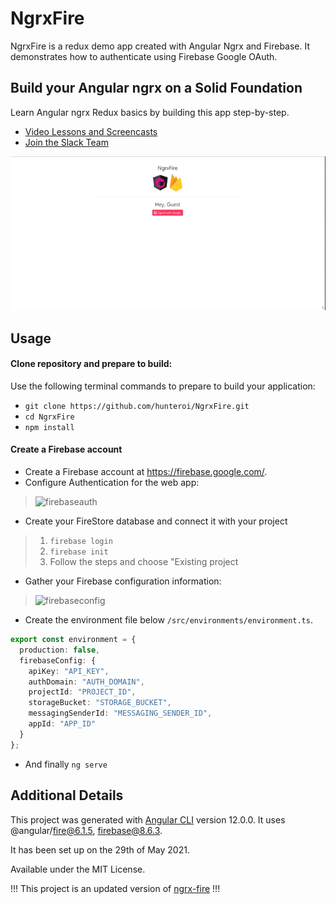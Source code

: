 # NgrxFire

NgrxFire is a redux demo app created with Angular Ngrx and Firebase. It demonstrates how to authenticate using Firebase Google OAuth.

## Build your Angular ngrx on a Solid Foundation

Learn Angular ngrx Redux basics by building this app step-by-step. 

- [Video Lessons and Screencasts](https://angularfirebase.com)
- [Join the Slack Team](https://join.slack.com/angularfirebase/shared_invite/MjA2NTgxMTI0MTk2LTE0OTg4NTQ4MDAtMjhhZDIzMjc0Mg)

![](./src/assets/example.gif)

## Usage

#### Clone repository and prepare to build:

Use the following terminal commands to prepare to build your application:

- `git clone https://github.com/hunteroi/NgrxFire.git`
- `cd NgrxFire`
- `npm install`

#### Create a Firebase account

*  Create a Firebase account at https://firebase.google.com/. 
*  Configure Authentication for the web app:
  >  ![firebaseauth](https://user-images.githubusercontent.com/210413/30171158-b036b8dc-93b6-11e7-9698-b355544d0c00.png)
*  Create your FireStore database and connect it with your project
  > 1. `firebase login`
  > 2. `firebase init`
  > 3. Follow the steps and choose "Existing project
*  Gather your Firebase configuration information:
  >  ![firebaseconfig](https://user-images.githubusercontent.com/210413/30178188-b219c6b4-93cd-11e7-854d-788a2c2d99b1.jpg)
*  Create the environment file below `/src/environments/environment.ts`.
```typescript
export const environment = {
  production: false,
  firebaseConfig: {
    apiKey: "API_KEY",
    authDomain: "AUTH_DOMAIN",
    projectId: "PROJECT_ID",
    storageBucket: "STORAGE_BUCKET",
    messagingSenderId: "MESSAGING_SENDER_ID",
    appId: "APP_ID"
  }
};
```
*  And finally `ng serve`


## Additional Details

This project was generated with [Angular CLI](https://github.com/angular/angular-cli) version 12.0.0. It uses @angular/fire@6.1.5, firebase@8.6.3.

It has been set up on the 29th of May 2021.

Available under the MIT License.


!!! This project is an updated version of [ngrx-fire](https://github.com/codediodeio/ngrx-fire) !!!